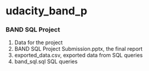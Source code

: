 # udacity_band_p

### BAND SQL Project

1. Data for the project
2. BAND SQL Project Submission.pptx, the final report
3. exported_data.csv, exported data from SQL queries
4. band_sql.sql SQL queries